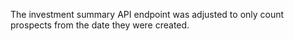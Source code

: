 The investment summary API endpoint was adjusted to only count prospects from the date they were created.
